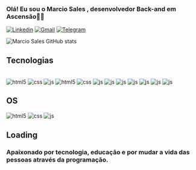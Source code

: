 
### Olá! Eu sou o Marcio Sales , desenvolvedor Back-and em Ascensão👋🏽


[![Linkedin](https://img.shields.io/badge/LinkedIn-0077B5?style=for-the-badge&logo=linkedin&logoColor=white)](https://www.linkedin.com/in/marcio-serra-sales-59b92426a/)
[![Gmail](https://img.shields.io/badge/Gmail-D14836?style=for-the-badge&logo=gmail&logoColor=white)](mtechsolucoesemtecnologias@gmail.com)
[![Telegram](https://img.shields.io/badge/Telegram-2CA5E0?style=for-the-badge&logo=telegram&logoColor=white)](https://telegram.org/dl)


![Marcio Sales GitHub stats](https://github-readme-stats.vercel.app/api?username=marciosalesdev&show_icons=true&theme=dracula)

## Tecnologias
<div style="display: inline_block"><br/>
<div style="display: inline_block">
  <img align="center" alt="html5" src="https://img.shields.io/badge/HTML5-E34F26?style=for-the-badge&logo=html5&logoColor=white" />
  <img align="center" alt="css" src="https://img.shields.io/badge/CSS3-1572B6?style=for-the-badge&logo=css3&logoColor=white" />
  <img align="center" alt="js" src="https://img.shields.io/badge/JavaScript-F7DF1E?style=for-the-badge&logo=javascript&logoColor=black" />   <img align="center" alt="html5" src="https://img.shields.io/badge/Java-ED8B00?style=for-the-badge&logo=openjdk&logoColor=white" />
  <img align="center" alt="css" src="	https://img.shields.io/badge/Python-14354C?style=for-the-badge&logo=python&logoColor=white" />
  <img align="center" alt="js" src="https://img.shields.io/badge/React_Native-20232A?style=for-the-badge&logo=react&logoColor=61DAFB" /> 
   <img align="center" alt="js" src="	https://img.shields.io/badge/Dart-0175C2?style=for-the-badge&logo=dart&logoColor=white" /> 
    <img align="center" alt="js" src="https://img.shields.io/badge/Flutter-02569B?style=for-the-badge&logo=flutter&logoColor=white" /> 
    <img align="center" alt="js" src="https://img.shields.io/badge/PostgreSQL-316192?style=for-the-badge&logo=postgresql&logoColor=white" /> 
      <img align="center" alt="js" src="https://img.shields.io/badge/Spring-6DB33F?style=for-the-badge&logo=spring&logoColor=white" /> 
        <img align="center" alt="js" src="	https://img.shields.io/badge/GIT-E44C30?style=for-the-badge&logo=git&logoColor=white" />   <img align="center" alt="js" src="		https://img.shields.io/badge/GitHub-100000?style=for-the-badge&logo=github&logoColor=white" /> 
  
 
  
 
 
 
 
 
  ## OS
  
  

  
  <img align="center" alt="html5" src="https://img.shields.io/badge/Windows-0078D6?style=for-the-badge&logo=windows&logoColor=white" />
  <img align="center" alt="css" src="https://img.shields.io/badge/Ubuntu-E95420?style=for-the-badge&logo=ubuntu&logoColor=white" />
  <img align="center" alt="js" src="https://img.shields.io/badge/Linux-FCC624?style=for-the-badge&logo=linux&logoColor=black" />
  
  

  ## Loading


 ### Apaixonado por tecnologia, educação e por mudar a vida das pessoas através da programação.

